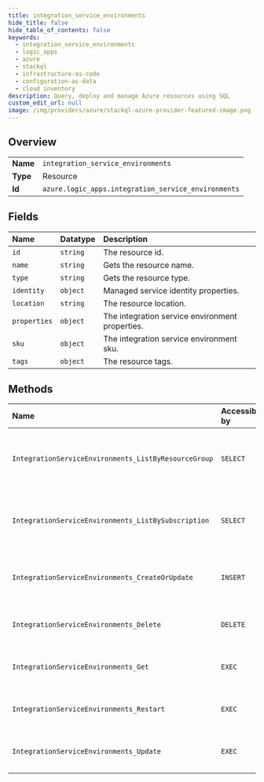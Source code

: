 ```yaml
---
title: integration_service_environments
hide_title: false
hide_table_of_contents: false
keywords:
  - integration_service_environments
  - logic_apps
  - azure    
  - stackql
  - infrastructure-as-code
  - configuration-as-data
  - cloud inventory
description: Query, deploy and manage Azure resources using SQL
custom_edit_url: null
image: /img/providers/azure/stackql-azure-provider-featured-image.png
---
```

  
    

## Overview
<table><tbody>
<tr><td><b>Name</b></td><td><code>integration_service_environments</code></td></tr>
<tr><td><b>Type</b></td><td>Resource</td></tr>
<tr><td><b>Id</b></td><td><code>azure.logic_apps.integration_service_environments</code></td></tr>
</tbody></table>

## Fields
| Name | Datatype | Description |
|:-----|:---------|:------------|
| `id` | `string` | The resource id. |
| `name` | `string` | Gets the resource name. |
| `type` | `string` | Gets the resource type. |
| `identity` | `object` | Managed service identity properties. |
| `location` | `string` | The resource location. |
| `properties` | `object` | The integration service environment properties. |
| `sku` | `object` | The integration service environment sku. |
| `tags` | `object` | The resource tags. |
## Methods
| Name | Accessible by | Required Params | Description |
|:-----|:--------------|:----------------|:------------|
| `IntegrationServiceEnvironments_ListByResourceGroup` | `SELECT` | `api-version, resourceGroup, subscriptionId` | Gets a list of integration service environments by resource group. |
| `IntegrationServiceEnvironments_ListBySubscription` | `SELECT` | `api-version, subscriptionId` | Gets a list of integration service environments by subscription. |
| `IntegrationServiceEnvironments_CreateOrUpdate` | `INSERT` | `api-version, integrationServiceEnvironmentName, resourceGroup, subscriptionId` | Creates or updates an integration service environment. |
| `IntegrationServiceEnvironments_Delete` | `DELETE` | `api-version, integrationServiceEnvironmentName, resourceGroup, subscriptionId` | Deletes an integration service environment. |
| `IntegrationServiceEnvironments_Get` | `EXEC` | `api-version, integrationServiceEnvironmentName, resourceGroup, subscriptionId` | Gets an integration service environment. |
| `IntegrationServiceEnvironments_Restart` | `EXEC` | `api-version, integrationServiceEnvironmentName, resourceGroup, subscriptionId` | Restarts an integration service environment. |
| `IntegrationServiceEnvironments_Update` | `EXEC` | `api-version, integrationServiceEnvironmentName, resourceGroup, subscriptionId` | Updates an integration service environment. |

